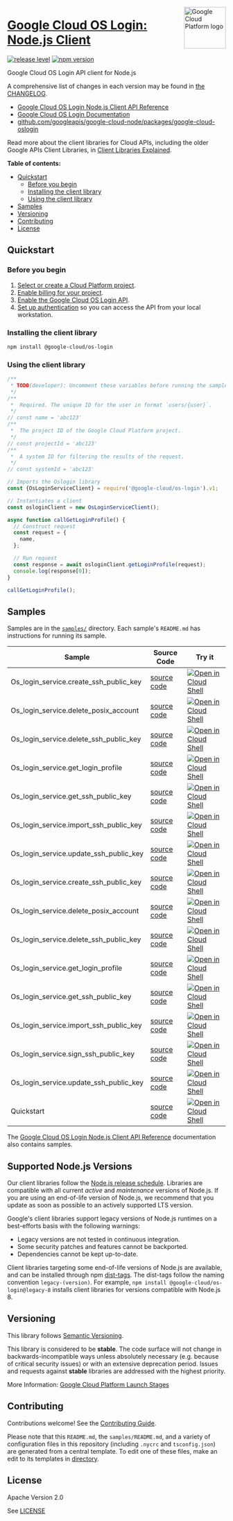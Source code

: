[//]: # "This README.md file is auto-generated, all changes to this file will be lost."
[//]: # "To regenerate it, use `python -m synthtool`."
<img src="https://avatars2.githubusercontent.com/u/2810941?v=3&s=96" alt="Google Cloud Platform logo" title="Google Cloud Platform" align="right" height="96" width="96"/>

# [Google Cloud OS Login: Node.js Client](https://github.com/googleapis/google-cloud-node/tree/main/packages/google-cloud-oslogin)

[![release level](https://img.shields.io/badge/release%20level-stable-brightgreen.svg?style=flat)](https://cloud.google.com/terms/launch-stages)
[![npm version](https://img.shields.io/npm/v/@google-cloud/os-login.svg)](https://www.npmjs.org/package/@google-cloud/os-login)




Google Cloud OS Login API client for Node.js


A comprehensive list of changes in each version may be found in
[the CHANGELOG](https://github.com/googleapis/google-cloud-node/tree/main/packages/google-cloud-oslogin/CHANGELOG.md).

* [Google Cloud OS Login Node.js Client API Reference][client-docs]
* [Google Cloud OS Login Documentation][product-docs]
* [github.com/googleapis/google-cloud-node/packages/google-cloud-oslogin](https://github.com/googleapis/google-cloud-node/tree/main/packages/google-cloud-oslogin)

Read more about the client libraries for Cloud APIs, including the older
Google APIs Client Libraries, in [Client Libraries Explained][explained].

[explained]: https://cloud.google.com/apis/docs/client-libraries-explained

**Table of contents:**


* [Quickstart](#quickstart)
  * [Before you begin](#before-you-begin)
  * [Installing the client library](#installing-the-client-library)
  * [Using the client library](#using-the-client-library)
* [Samples](#samples)
* [Versioning](#versioning)
* [Contributing](#contributing)
* [License](#license)

## Quickstart

### Before you begin

1.  [Select or create a Cloud Platform project][projects].
1.  [Enable billing for your project][billing].
1.  [Enable the Google Cloud OS Login API][enable_api].
1.  [Set up authentication][auth] so you can access the
    API from your local workstation.

### Installing the client library

```bash
npm install @google-cloud/os-login
```


### Using the client library

```javascript
/**
 * TODO(developer): Uncomment these variables before running the sample.
 */
/**
 *  Required. The unique ID for the user in format `users/{user}`.
 */
// const name = 'abc123'
/**
 *  The project ID of the Google Cloud Platform project.
 */
// const projectId = 'abc123'
/**
 *  A system ID for filtering the results of the request.
 */
// const systemId = 'abc123'

// Imports the Oslogin library
const {OsLoginServiceClient} = require('@google-cloud/os-login').v1;

// Instantiates a client
const osloginClient = new OsLoginServiceClient();

async function callGetLoginProfile() {
  // Construct request
  const request = {
    name,
  };

  // Run request
  const response = await osloginClient.getLoginProfile(request);
  console.log(response[0]);
}

callGetLoginProfile();

```



## Samples

Samples are in the [`samples/`](https://github.com/googleapis/google-cloud-node/tree/main/packages/google-cloud-oslogin/samples) directory. Each sample's `README.md` has instructions for running its sample.

| Sample                      | Source Code                       | Try it |
| --------------------------- | --------------------------------- | ------ |
| Os_login_service.create_ssh_public_key | [source code](https://github.com/googleapis/google-cloud-node/blob/master/packages/google-cloud-oslogin/samples/generated/v1/os_login_service.create_ssh_public_key.js) | [![Open in Cloud Shell][shell_img]](https://console.cloud.google.com/cloudshell/open?git_repo=https://github.com/googleapis/google-cloud-node&page=editor&open_in_editor=packages/google-cloud-oslogin/samples/generated/v1/os_login_service.create_ssh_public_key.js,packages/google-cloud-oslogin/samples/README.md) |
| Os_login_service.delete_posix_account | [source code](https://github.com/googleapis/google-cloud-node/blob/master/packages/google-cloud-oslogin/samples/generated/v1/os_login_service.delete_posix_account.js) | [![Open in Cloud Shell][shell_img]](https://console.cloud.google.com/cloudshell/open?git_repo=https://github.com/googleapis/google-cloud-node&page=editor&open_in_editor=packages/google-cloud-oslogin/samples/generated/v1/os_login_service.delete_posix_account.js,packages/google-cloud-oslogin/samples/README.md) |
| Os_login_service.delete_ssh_public_key | [source code](https://github.com/googleapis/google-cloud-node/blob/master/packages/google-cloud-oslogin/samples/generated/v1/os_login_service.delete_ssh_public_key.js) | [![Open in Cloud Shell][shell_img]](https://console.cloud.google.com/cloudshell/open?git_repo=https://github.com/googleapis/google-cloud-node&page=editor&open_in_editor=packages/google-cloud-oslogin/samples/generated/v1/os_login_service.delete_ssh_public_key.js,packages/google-cloud-oslogin/samples/README.md) |
| Os_login_service.get_login_profile | [source code](https://github.com/googleapis/google-cloud-node/blob/master/packages/google-cloud-oslogin/samples/generated/v1/os_login_service.get_login_profile.js) | [![Open in Cloud Shell][shell_img]](https://console.cloud.google.com/cloudshell/open?git_repo=https://github.com/googleapis/google-cloud-node&page=editor&open_in_editor=packages/google-cloud-oslogin/samples/generated/v1/os_login_service.get_login_profile.js,packages/google-cloud-oslogin/samples/README.md) |
| Os_login_service.get_ssh_public_key | [source code](https://github.com/googleapis/google-cloud-node/blob/master/packages/google-cloud-oslogin/samples/generated/v1/os_login_service.get_ssh_public_key.js) | [![Open in Cloud Shell][shell_img]](https://console.cloud.google.com/cloudshell/open?git_repo=https://github.com/googleapis/google-cloud-node&page=editor&open_in_editor=packages/google-cloud-oslogin/samples/generated/v1/os_login_service.get_ssh_public_key.js,packages/google-cloud-oslogin/samples/README.md) |
| Os_login_service.import_ssh_public_key | [source code](https://github.com/googleapis/google-cloud-node/blob/master/packages/google-cloud-oslogin/samples/generated/v1/os_login_service.import_ssh_public_key.js) | [![Open in Cloud Shell][shell_img]](https://console.cloud.google.com/cloudshell/open?git_repo=https://github.com/googleapis/google-cloud-node&page=editor&open_in_editor=packages/google-cloud-oslogin/samples/generated/v1/os_login_service.import_ssh_public_key.js,packages/google-cloud-oslogin/samples/README.md) |
| Os_login_service.update_ssh_public_key | [source code](https://github.com/googleapis/google-cloud-node/blob/master/packages/google-cloud-oslogin/samples/generated/v1/os_login_service.update_ssh_public_key.js) | [![Open in Cloud Shell][shell_img]](https://console.cloud.google.com/cloudshell/open?git_repo=https://github.com/googleapis/google-cloud-node&page=editor&open_in_editor=packages/google-cloud-oslogin/samples/generated/v1/os_login_service.update_ssh_public_key.js,packages/google-cloud-oslogin/samples/README.md) |
| Os_login_service.create_ssh_public_key | [source code](https://github.com/googleapis/google-cloud-node/blob/master/packages/google-cloud-oslogin/samples/generated/v1beta/os_login_service.create_ssh_public_key.js) | [![Open in Cloud Shell][shell_img]](https://console.cloud.google.com/cloudshell/open?git_repo=https://github.com/googleapis/google-cloud-node&page=editor&open_in_editor=packages/google-cloud-oslogin/samples/generated/v1beta/os_login_service.create_ssh_public_key.js,packages/google-cloud-oslogin/samples/README.md) |
| Os_login_service.delete_posix_account | [source code](https://github.com/googleapis/google-cloud-node/blob/master/packages/google-cloud-oslogin/samples/generated/v1beta/os_login_service.delete_posix_account.js) | [![Open in Cloud Shell][shell_img]](https://console.cloud.google.com/cloudshell/open?git_repo=https://github.com/googleapis/google-cloud-node&page=editor&open_in_editor=packages/google-cloud-oslogin/samples/generated/v1beta/os_login_service.delete_posix_account.js,packages/google-cloud-oslogin/samples/README.md) |
| Os_login_service.delete_ssh_public_key | [source code](https://github.com/googleapis/google-cloud-node/blob/master/packages/google-cloud-oslogin/samples/generated/v1beta/os_login_service.delete_ssh_public_key.js) | [![Open in Cloud Shell][shell_img]](https://console.cloud.google.com/cloudshell/open?git_repo=https://github.com/googleapis/google-cloud-node&page=editor&open_in_editor=packages/google-cloud-oslogin/samples/generated/v1beta/os_login_service.delete_ssh_public_key.js,packages/google-cloud-oslogin/samples/README.md) |
| Os_login_service.get_login_profile | [source code](https://github.com/googleapis/google-cloud-node/blob/master/packages/google-cloud-oslogin/samples/generated/v1beta/os_login_service.get_login_profile.js) | [![Open in Cloud Shell][shell_img]](https://console.cloud.google.com/cloudshell/open?git_repo=https://github.com/googleapis/google-cloud-node&page=editor&open_in_editor=packages/google-cloud-oslogin/samples/generated/v1beta/os_login_service.get_login_profile.js,packages/google-cloud-oslogin/samples/README.md) |
| Os_login_service.get_ssh_public_key | [source code](https://github.com/googleapis/google-cloud-node/blob/master/packages/google-cloud-oslogin/samples/generated/v1beta/os_login_service.get_ssh_public_key.js) | [![Open in Cloud Shell][shell_img]](https://console.cloud.google.com/cloudshell/open?git_repo=https://github.com/googleapis/google-cloud-node&page=editor&open_in_editor=packages/google-cloud-oslogin/samples/generated/v1beta/os_login_service.get_ssh_public_key.js,packages/google-cloud-oslogin/samples/README.md) |
| Os_login_service.import_ssh_public_key | [source code](https://github.com/googleapis/google-cloud-node/blob/master/packages/google-cloud-oslogin/samples/generated/v1beta/os_login_service.import_ssh_public_key.js) | [![Open in Cloud Shell][shell_img]](https://console.cloud.google.com/cloudshell/open?git_repo=https://github.com/googleapis/google-cloud-node&page=editor&open_in_editor=packages/google-cloud-oslogin/samples/generated/v1beta/os_login_service.import_ssh_public_key.js,packages/google-cloud-oslogin/samples/README.md) |
| Os_login_service.sign_ssh_public_key | [source code](https://github.com/googleapis/google-cloud-node/blob/master/packages/google-cloud-oslogin/samples/generated/v1beta/os_login_service.sign_ssh_public_key.js) | [![Open in Cloud Shell][shell_img]](https://console.cloud.google.com/cloudshell/open?git_repo=https://github.com/googleapis/google-cloud-node&page=editor&open_in_editor=packages/google-cloud-oslogin/samples/generated/v1beta/os_login_service.sign_ssh_public_key.js,packages/google-cloud-oslogin/samples/README.md) |
| Os_login_service.update_ssh_public_key | [source code](https://github.com/googleapis/google-cloud-node/blob/master/packages/google-cloud-oslogin/samples/generated/v1beta/os_login_service.update_ssh_public_key.js) | [![Open in Cloud Shell][shell_img]](https://console.cloud.google.com/cloudshell/open?git_repo=https://github.com/googleapis/google-cloud-node&page=editor&open_in_editor=packages/google-cloud-oslogin/samples/generated/v1beta/os_login_service.update_ssh_public_key.js,packages/google-cloud-oslogin/samples/README.md) |
| Quickstart | [source code](https://github.com/googleapis/google-cloud-node/blob/master/packages/google-cloud-oslogin/samples/quickstart.js) | [![Open in Cloud Shell][shell_img]](https://console.cloud.google.com/cloudshell/open?git_repo=https://github.com/googleapis/google-cloud-node&page=editor&open_in_editor=packages/google-cloud-oslogin/samples/quickstart.js,packages/google-cloud-oslogin/samples/README.md) |



The [Google Cloud OS Login Node.js Client API Reference][client-docs] documentation
also contains samples.

## Supported Node.js Versions

Our client libraries follow the [Node.js release schedule](https://github.com/nodejs/release#release-schedule).
Libraries are compatible with all current _active_ and _maintenance_ versions of
Node.js.
If you are using an end-of-life version of Node.js, we recommend that you update
as soon as possible to an actively supported LTS version.

Google's client libraries support legacy versions of Node.js runtimes on a
best-efforts basis with the following warnings:

* Legacy versions are not tested in continuous integration.
* Some security patches and features cannot be backported.
* Dependencies cannot be kept up-to-date.

Client libraries targeting some end-of-life versions of Node.js are available, and
can be installed through npm [dist-tags](https://docs.npmjs.com/cli/dist-tag).
The dist-tags follow the naming convention `legacy-(version)`.
For example, `npm install @google-cloud/os-login@legacy-8` installs client libraries
for versions compatible with Node.js 8.

## Versioning

This library follows [Semantic Versioning](http://semver.org/).



This library is considered to be **stable**. The code surface will not change in backwards-incompatible ways
unless absolutely necessary (e.g. because of critical security issues) or with
an extensive deprecation period. Issues and requests against **stable** libraries
are addressed with the highest priority.






More Information: [Google Cloud Platform Launch Stages][launch_stages]

[launch_stages]: https://cloud.google.com/terms/launch-stages

## Contributing

Contributions welcome! See the [Contributing Guide](https://github.com/googleapis/google-cloud-node/blob/master/CONTRIBUTING.md).

Please note that this `README.md`, the `samples/README.md`,
and a variety of configuration files in this repository (including `.nycrc` and `tsconfig.json`)
are generated from a central template. To edit one of these files, make an edit
to its templates in
[directory](https://github.com/googleapis/synthtool).

## License

Apache Version 2.0

See [LICENSE](https://github.com/googleapis/google-cloud-node/blob/master/LICENSE)

[client-docs]: https://cloud.google.com/nodejs/docs/reference/os-login/latest
[product-docs]: https://cloud.google.com/compute/docs/oslogin/
[shell_img]: https://gstatic.com/cloudssh/images/open-btn.png
[projects]: https://console.cloud.google.com/project
[billing]: https://support.google.com/cloud/answer/6293499#enable-billing
[enable_api]: https://console.cloud.google.com/flows/enableapi?apiid=oslogin.googleapis.com
[auth]: https://cloud.google.com/docs/authentication/external/set-up-adc-local
